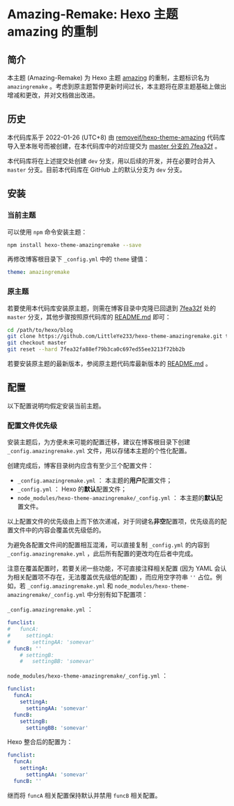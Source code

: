 # Amazing-Remake: Hexo 主题 amazing 的重制

## 简介

本主题 (Amazing-Remake) 为 Hexo 主题 [amazing](https://github.com/removeif/hexo-theme-amazing) 的重制，主题标识名为 `amazingremake` 。考虑到原主题暂停更新时间过长，本主题将在原主题基础上做出增减和更改，并对文档做出改进。

## 历史

本代码库系于 2022-01-26 (UTC+8) 由 [removeif/hexo-theme-amazing](https://github.com/removeif/hexo-theme-amazing) 代码库导入至本账号而被创建，在本代码库中的对应提交为 [master 分支的 7fea32f](https://github.com/LittleYe233/hexo-theme-amazingremake/tree/7fea32fa88ef79b3ca0c697ed55ee3213f72bb2b) 。

本代码库将在上述提交处创建 `dev` 分支，用以后续的开发，并在必要时合并入 `master` 分支。目前本代码库在 GitHub 上的默认分支为 `dev` 分支。

## 安装

### 当前主题

可以使用 `npm` 命令安装主题：

```bash
npm install hexo-theme-amazingremake --save
```

再修改博客根目录下 `_config.yml` 中的 `theme` 键值：

```yml
theme: amazingremake
```

### 原主题

若要使用本代码库安装原主题，则需在博客目录中克隆已回退到 [7fea32f](https://github.com/LittleYe233/hexo-theme-amazingremake/tree/7fea32fa88ef79b3ca0c697ed55ee3213f72bb2b) 处的 `master` 分支，其他步骤按照原代码库的 [README.md](https://github.com/LittleYe233/hexo-theme-amazingremake/blob/7fea32fa88ef79b3ca0c697ed55ee3213f72bb2b/README.md) 即可：

```bash
cd /path/to/hexo/blog
git clone https://github.com/LittleYe233/hexo-theme-amazingremake.git themes/amazing
git checkout master
git reset --hard 7fea32fa88ef79b3ca0c697ed55ee3213f72bb2b
```

若要安装原主题的最新版本，参阅原主题代码库最新版本的 [README.md](https://github.com/removeif/hexo-theme-amazing/blob/master/README.md) 。

## 配置

以下配置说明均假定安装当前主题。

### 配置文件优先级

安装主题后，为方便未来可能的配置迁移，建议在博客根目录下创建 `_config.amazingremake.yml` 文件，用以存储本主题的个性化配置。

创建完成后，博客目录树内应含有至少三个配置文件：

- `_config.amazingremake.yml` ： 本主题的**用户**配置文件；
- `_config.yml` ： Hexo 的**默认**配置文件；
- `node_modules/hexo-theme-amazingremake/_config.yml` ： 本主题的**默认**配置文件。

以上配置文件的优先级由上而下依次递减，对于同键名**非空**配置项，优先级高的配置文件中的内容会覆盖优先级低的。

为避免各配置文件间的配置相互混淆，可以直接复制 `_config.yml` 的内容到 `_config.amazingremake.yml` ，此后所有配置的更改均在后者中完成。

注意在覆盖配置时，若要关闭一些功能，不可直接注释相关配置 (因为 YAML 会认为相关配置项不存在，无法覆盖优先级低的配置) ，而应用空字符串 `''` 占位。例如，若 `_config.amazingremake.yml` 和 `node_modules/hexo-theme-amazingremake/_config.yml` 中分别有如下配置项：

`_config.amazingremake.yml` ：

```yml
funclist:
#   funcA:
#     settingA:
#       settingAA: 'somevar'
  funcB: ''
    # settingB:
    #   settingBB: 'somevar'
```

`node_modules/hexo-theme-amazingremake/_config.yml` ：

```yml
funclist:
  funcA:
    settingA:
      settingAA: 'somevar'
  funcB:
    settingB:
      settingBB: 'somevar'
```

Hexo 整合后的配置为：

```yml
funclist:
  funcA:
    settingA:
      settingAA: 'somevar'
  funcB: ''
```

继而将 `funcA` 相关配置保持默认并禁用 `funcB` 相关配置。